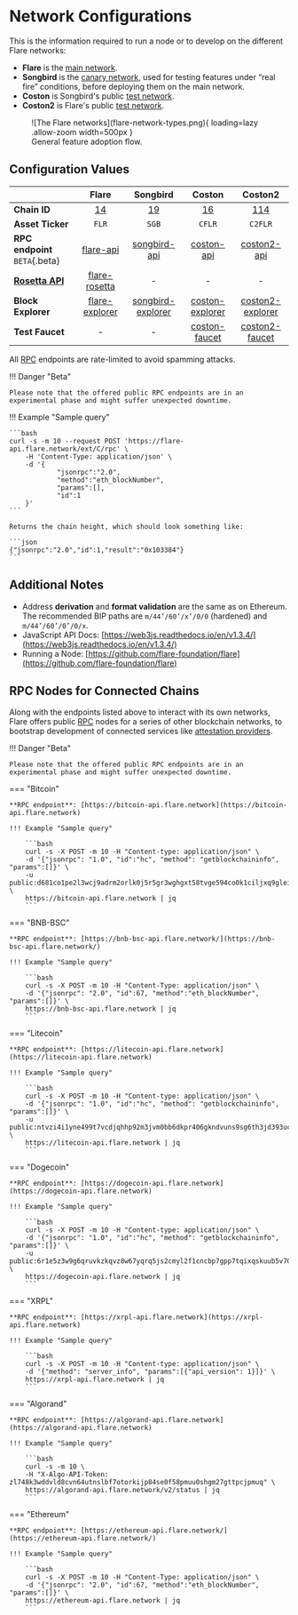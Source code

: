 # Network Configurations

This is the information required to run a node or to develop on the different Flare networks:

* **Flare** is the [main network](glossary.md#main_network).
* **Songbird** is the [canary network](glossary.md#canary_network), used for testing features under “real fire” conditions, before deploying them on the main network.
* **Coston** is Songbird's public [test network](glossary.md#coston).
* **Coston2** is Flare's public [test network](glossary.md#coston).

<figure markdown>
![The Flare networks](flare-network-types.png){ loading=lazy .allow-zoom width=500px }
<figcaption>General feature adoption flow.</figcaption>
</figure>

## Configuration Values

|                                |          Flare           |          Songbird           |           Coston           |           Coston2            |
| ------------------------------ | :----------------------: | :-------------------------: | :------------------------: | :--------------------------: |
| **Chain ID**                   |       [14][flrId]        |         [19][sgbId]         |        [16][cflrId]        |        [114][c2flrId]        |
| **Asset Ticker**               |          `FLR`           |            `SGB`            |           `CFLR`           |           `C2FLR`            |
| **RPC endpoint** `BETA`{.beta} |   [flare-api][flrRpc]    |   [songbird-api][sgbRpc]    |   [coston-api][cflrRpc]    |   [coston2-api][c2flrRpc]    |
| [**Rosetta API**][rosetta-api] | [flare-rosetta][flrRos]  |              -              |             -              |              -               |
| **Block Explorer**             | [flare-explorer][flrExp] | [songbird-explorer][sgbExp] | [coston-explorer][cflrExp] | [coston2-explorer][c2flrExp] |
| **Test Faucet**                |            -             |              -              |  [coston-faucet][cflrFau]  |  [coston2-faucet][c2flrFau]  |

All [RPC](glossary.md#rpc) endpoints are rate-limited to avoid spamming attacks.

!!! Danger "Beta"

    Please note that the offered public RPC endpoints are in an experimental phase and might suffer unexpected downtime.

!!! Example "Sample query"

    ```bash
    curl -s -m 10 --request POST 'https://flare-api.flare.network/ext/C/rpc' \
        -H 'Content-Type: application/json' \
        -d '{
                "jsonrpc":"2.0",
                "method":"eth_blockNumber",
                "params":[],
                "id":1
        }'
    ```

    Returns the chain height, which should look something like:

    ```json
    {"jsonrpc":"2.0","id":1,"result":"0x103384"}
    ```

## Additional Notes

* Address **derivation** and **format validation** are the same as on Ethereum.
The recommended BIP paths are `m/44’/60’/x’/0/0` (hardened) and `m/44’/60’/0’/0/x`.
* JavaScript API Docs: [https://web3js.readthedocs.io/en/v1.3.4/](https://web3js.readthedocs.io/en/v1.3.4/)
* Running a Node: [https://github.com/flare-foundation/flare](https://github.com/flare-foundation/flare)

## RPC Nodes for Connected Chains

Along with the endpoints listed above to interact with its own networks, Flare offers public [RPC](glossary.md#rpc) nodes for a series of other blockchain networks, to bootstrap development of connected services like [attestation providers](glossary.md#attestation).

!!! Danger "Beta"

    Please note that the offered public RPC endpoints are in an experimental phase and might suffer unexpected downtime.

=== "Bitcoin"

    **RPC endpoint**: [https://bitcoin-api.flare.network](https://bitcoin-api.flare.network)

    !!! Example "Sample query"

        ```bash
        curl -s -X POST -m 10 -H "Content-type: application/json" \
        -d '{"jsonrpc": "1.0", "id":"hc", "method": "getblockchaininfo", "params":[]}' \
        -u public:d681co1pe2l3wcj9adrm2orlk0j5r5gr3wghgxt58tvge594co0k1ciljxq9glei \
        https://bitcoin-api.flare.network | jq
        ```

=== "BNB-BSC"

    **RPC endpoint**: [https://bnb-bsc-api.flare.network/](https://bnb-bsc-api.flare.network/)

    !!! Example "Sample query"

        ```bash
        curl -s -X POST -m 10 -H "Content-Type: application/json" \
        -d '{"jsonrpc": "2.0", "id":67, "method":"eth_blockNumber", "params":[]}' \
        https://bnb-bsc-api.flare.network | jq
        ```

=== "Litecoin"

    **RPC endpoint**: [https://litecoin-api.flare.network](https://litecoin-api.flare.network)

    !!! Example "Sample query"

        ```bash
        curl -s -X POST -m 10 -H "Content-type: application/json" \
        -d '{"jsonrpc": "1.0", "id":"hc", "method": "getblockchaininfo", "params":[]}' \
        -u public:ntvzi4i1yne499t7vcdjqhhp92m3jvm0bb6dkpr406gkndvuns9sg6th3jd393uc \
        https://litecoin-api.flare.network | jq
        ```

=== "Dogecoin"

    **RPC endpoint**: [https://dogecoin-api.flare.network](https://dogecoin-api.flare.network)

    !!! Example "Sample query"

        ```bash
        curl -s -X POST -m 10 -H "Content-type: application/json" \
        -d '{"jsonrpc": "1.0", "id":"hc", "method": "getblockchaininfo", "params":[]}' \
        -u public:6r1e5z3w9g6qruvkzkqvz8w67yqrq5js2cmyl2f1cncbp7gpp7tqixqskuub5v70 \
        https://dogecoin-api.flare.network | jq
        ```

=== "XRPL"

    **RPC endpoint**: [https://xrpl-api.flare.network](https://xrpl-api.flare.network)

    !!! Example "Sample query"

        ```bash
        curl -s -X POST -m 10 -H "Content-type: application/json" \
        -d '{"method": "server_info", "params":[{"api_version": 1}]}' \
        https://xrpl-api.flare.network | jq
        ```

=== "Algorand"

    **RPC endpoint**: [https://algorand-api.flare.network](https://algorand-api.flare.network)

    !!! Example "Sample query"

        ```bash
        curl -s -m 10 \
        -H "X-Algo-API-Token: zl748k3wddvld8cvn64utnslbf7otorkijp84se0f58pmuu0shgm27gttpcjpmuq" \
        https://algorand-api.flare.network/v2/status | jq
        ```

=== "Ethereum"

    **RPC endpoint**: [https://ethereum-api.flare.network/](https://ethereum-api.flare.network/)

    !!! Example "Sample query"

        ```bash
        curl -s -X POST -m 10 -H "Content-Type: application/json" \
        -d '{"jsonrpc": "2.0", "id":67, "method":"eth_blockNumber", "params":[]}' \
        https://ethereum-api.flare.network | jq
        ```

[flrId]: <https://github.com/ethereum-lists/chains/blob/master/_data/chains/eip155-14.json>
[sgbId]: <https://github.com/ethereum-lists/chains/blob/master/_data/chains/eip155-19.json>
[cflrId]: <https://github.com/ethereum-lists/chains/blob/master/_data/chains/eip155-16.json>
[c2flrId]: <https://github.com/ethereum-lists/chains/pull/1559/files>
[flrRpc]: <https://flare-api.flare.network/ext/C/rpc>
[sgbRpc]: <https://songbird-api.flare.network/ext/C/rpc>
[cflrRpc]: <https://coston-api.flare.network/ext/C/rpc>
[c2flrRpc]: <https://coston2-api.flare.network/ext/C/rpc>
[flrRos]: <https://flare-rosetta-api.flare.network/>
[flrExp]: <https://flare-explorer.flare.network/>
[sgbExp]: <https://songbird-explorer.flare.network/>
[cflrExp]: <https://coston-explorer.flare.network/>
[c2flrExp]: <https://coston2-explorer.flare.network/>
[cflrFau]: <https://faucet.towolabs.com>
[c2flrFau]: <https://coston2-faucet.towolabs.com>
[rosetta-api]: <https://www.rosetta-api.org/>
